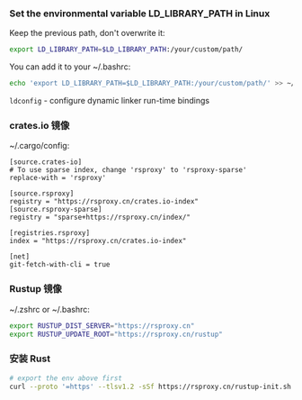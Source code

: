 
### Set the environmental variable LD_LIBRARY_PATH in Linux
Keep the previous path, don't overwrite it:
```bash
export LD_LIBRARY_PATH=$LD_LIBRARY_PATH:/your/custom/path/
```
You can add it to your ~/.bashrc:
```bash
echo 'export LD_LIBRARY_PATH=$LD_LIBRARY_PATH:/your/custom/path/' >> ~/.bashrc
```
```ldconfig``` - configure dynamic linker run-time bindings


### crates.io 镜像

~/.cargo/config:
 ```config
[source.crates-io]
# To use sparse index, change 'rsproxy' to 'rsproxy-sparse'
replace-with = 'rsproxy'

[source.rsproxy]
registry = "https://rsproxy.cn/crates.io-index"
[source.rsproxy-sparse]
registry = "sparse+https://rsproxy.cn/index/"

[registries.rsproxy]
index = "https://rsproxy.cn/crates.io-index"

[net]
git-fetch-with-cli = true
```


### Rustup 镜像

~/.zshrc or ~/.bashrc:
```bash
export RUSTUP_DIST_SERVER="https://rsproxy.cn"
export RUSTUP_UPDATE_ROOT="https://rsproxy.cn/rustup"
```
                        
### 安装 Rust

```bash
# export the env above first
curl --proto '=https' --tlsv1.2 -sSf https://rsproxy.cn/rustup-init.sh | sh
```
